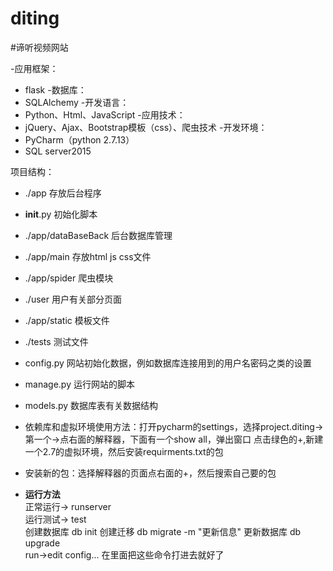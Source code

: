 # diting
#谛听视频网站

-应用框架：
-    flask
-数据库：
-    SQLAlchemy 
-开发语言：
-    Python、Html、JavaScript
-应用技术：
-    jQuery、Ajax、Bootstrap模板（css）、爬虫技术
-开发环境：
-    PyCharm（python 2.7.13）
-    SQL server2015
    
项目结构：
- ./app 存放后台程序
- __init__.py 初始化脚本
- ./app/dataBaseBack 后台数据库管理
- ./app/main 存放html js css文件
- ./app/spider 爬虫模块
- ./user  用户有关部分页面
- ./app/static 模板文件
- ./tests 测试文件
- config.py 网站初始化数据，例如数据库连接用到的用户名密码之类的设置
- manage.py 运行网站的脚本
- models.py 数据库表有关数据结构
- 依赖库和虚拟环境使用方法：打开pycharm的settings，选择project.diting->第一个->点右面的解释器，下面有一个show all，弹出窗口
    点击绿色的+,新建一个2.7的虚拟环境，然后安装requirments.txt的包

- 安装新的包：选择解释器的页面点右面的+，然后搜索自己要的包

- **运行方法**
</br>正常运行-> runserver
</br>运行测试-> test
</br>创建数据库 db init 创建迁移 db migrate -m "更新信息"  更新数据库 db upgrade
</br>run->edit config... 在里面把这些命令打进去就好了
